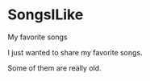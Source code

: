 # SongsILike
My favorite songs


I just wanted to share my favorite songs. 

Some of them are really old.
